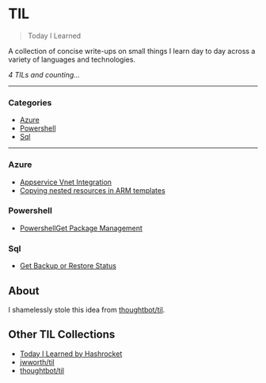 # TIL

> Today I Learned

A collection of concise write-ups on small things I learn day to day across a
variety of languages and technologies.

_4 TILs and counting..._

---

### Categories

* [Azure](#Azure)
* [Powershell](#Powershell)
* [Sql](#SQL)

---

### Azure

- [Appservice Vnet Integration](Azure/appservice-vnet-integration.md)
- [Copying nested resources in ARM templates](Azure/arm-nested-resource-copy.md)

### Powershell

- [PowershellGet Package Management](Powershell/add-powershellget.md)

### Sql

- [Get Backup or Restore Status](SQL/get-backup-or-restore-status.md)

## About

I shamelessly stole this idea from
[thoughtbot/til](https://github.com/thoughtbot/til).

## Other TIL Collections

* [Today I Learned by Hashrocket](https://til.hashrocket.com)
* [jwworth/til](https://github.com/jwworth/til)
* [thoughtbot/til](https://github.com/thoughtbot/til)
